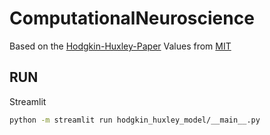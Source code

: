 # ComputationalNeuroscience

Based on the [Hodgkin-Huxley-Paper](https://www.ncbi.nlm.nih.gov/pmc/articles/PMC1392413/pdf/jphysiol01442-0106.pdf)
Values from [MIT](https://web.mit.edu/mcraegroup/wwwfiles/ChuangChuang/thesis_files/Appendix%20C_Hodgkin-Huxley%20Equations.pdf)
## RUN

Streamlit

```bash
python -m streamlit run hodgkin_huxley_model/__main__.py
```
